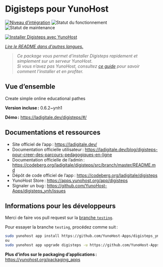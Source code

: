 <!--
Nota bene : ce README est automatiquement généré par <https://github.com/YunoHost/apps/tree/master/tools/readme_generator>
Il NE doit PAS être modifié à la main.
-->

# Digisteps pour YunoHost

[![Niveau d’intégration](https://dash.yunohost.org/integration/digisteps.svg)](https://ci-apps.yunohost.org/ci/apps/digisteps/) ![Statut du fonctionnement](https://ci-apps.yunohost.org/ci/badges/digisteps.status.svg) ![Statut de maintenance](https://ci-apps.yunohost.org/ci/badges/digisteps.maintain.svg)

[![Installer Digisteps avec YunoHost](https://install-app.yunohost.org/install-with-yunohost.svg)](https://install-app.yunohost.org/?app=digisteps)

*[Lire le README dans d'autres langues.](./ALL_README.md)*

> *Ce package vous permet d’installer Digisteps rapidement et simplement sur un serveur YunoHost.*  
> *Si vous n’avez pas YunoHost, consultez [ce guide](https://yunohost.org/install) pour savoir comment l’installer et en profiter.*

## Vue d’ensemble

Create simple online educational pathes

**Version incluse :** 0.6.2~ynh1

**Démo :** <https://ladigitale.dev/digisteps/#/>
## Documentations et ressources

- Site officiel de l’app : <https://ladigitale.dev/>
- Documentation officielle utilisateur : <https://ladigitale.dev/blog/digisteps-pour-creer-des-parcours-pedagogiques-en-ligne>
- Documentation officielle de l’admin : <https://codeberg.org/ladigitale/digisteps/src/branch/master/README.md>
- Dépôt de code officiel de l’app : <https://codeberg.org/ladigitale/digisteps>
- YunoHost Store : <https://apps.yunohost.org/app/digisteps>
- Signaler un bug : <https://github.com/YunoHost-Apps/digisteps_ynh/issues>

## Informations pour les développeurs

Merci de faire vos pull request sur la [branche `testing`](https://github.com/YunoHost-Apps/digisteps_ynh/tree/testing).

Pour essayer la branche `testing`, procédez comme suit :

```bash
sudo yunohost app install https://github.com/YunoHost-Apps/digisteps_ynh/tree/testing --debug
ou
sudo yunohost app upgrade digisteps -u https://github.com/YunoHost-Apps/digisteps_ynh/tree/testing --debug
```

**Plus d’infos sur le packaging d’applications :** <https://yunohost.org/packaging_apps>
